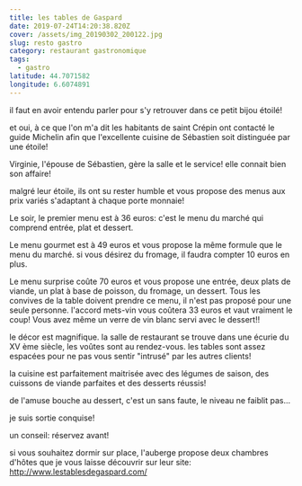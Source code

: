 ```yaml
---
title: les tables de Gaspard
date: 2019-07-24T14:20:38.820Z
cover: /assets/img_20190302_200122.jpg
slug: resto gastro
category: restaurant gastronomique
tags:
  - gastro
latitude: 44.7071582
longitude: 6.6074891
---
```

il faut en avoir entendu parler pour s'y retrouver dans ce petit bijou étoilé!

et oui, à ce que l'on m'a dit les habitants de saint Crépin ont contacté le guide Michelin afin que l'excellente cuisine de Sébastien soit distinguée par une étoile!



Virginie, l'épouse de Sébastien, gère la salle et le service! elle connait bien son affaire!



malgré leur étoile, ils ont su rester humble et vous propose des menus aux prix variés s'adaptant à chaque porte monnaie!

Le soir, le premier menu est à 36 euros: c'est le menu du marché qui comprend entrée, plat et dessert.

Le menu gourmet est à 49 euros et vous propose la même formule que le menu du marché. si vous désirez du fromage, il faudra compter 10 euros en plus.

Le menu surprise coûte 70 euros et vous propose une entrée, deux plats de viande, un plat à base de poisson, du fromage, un dessert. Tous les convives de la table doivent prendre ce menu, il n'est pas proposé pour une seule personne. l'accord mets-vin vous coûtera 33 euros et vaut vraiment le coup! Vous avez même un verre de vin blanc servi avec le dessert!!



le décor est magnifique. la salle de restaurant se trouve dans une écurie du XV ème siècle, les voûtes sont au rendez-vous. les tables sont assez espacées pour ne pas vous sentir "intrusé" par les autres clients! 



la cuisine est parfaitement maitrisée avec des légumes de saison, des cuissons de viande parfaites et  des desserts réussis!

de l'amuse bouche au dessert, c'est un sans faute, le niveau ne faiblit pas... 

je suis sortie conquise! 



un conseil: réservez avant!



si vous souhaitez dormir sur place, l'auberge propose deux chambres d'hôtes que je vous laisse découvrir sur leur site: http://www.lestablesdegaspard.com/
